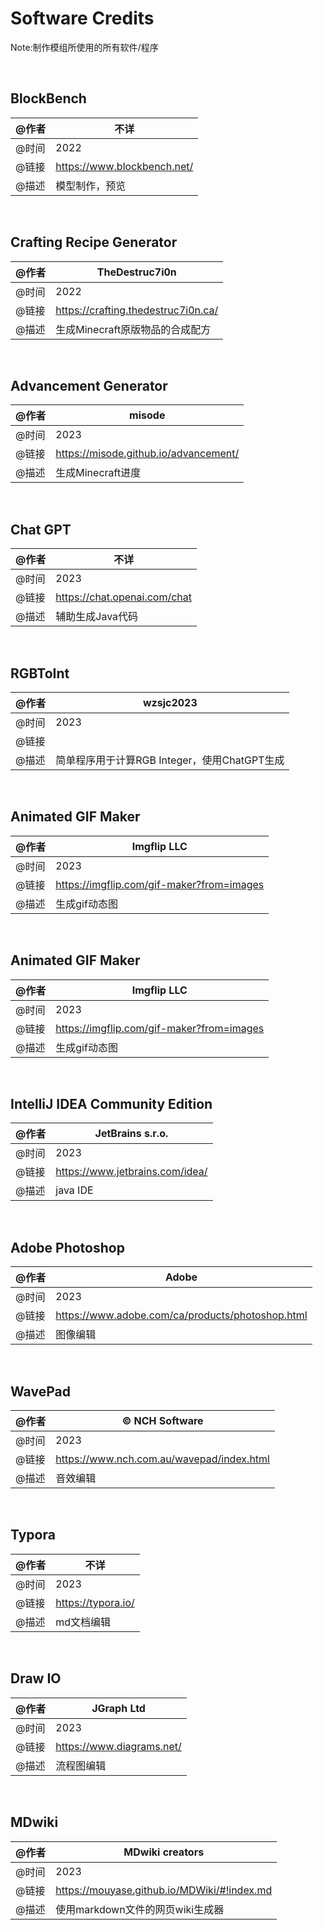 # Software Credits

Note:制作模组所使用的所有软件/程序

​     

## BlockBench

| @作者 | 不详                        |
| ----- | --------------------------- |
| @时间 | 2022                        |
| @链接 | https://www.blockbench.net/ |
| @描述 | 模型制作，预览              |

​     

## Crafting Recipe Generator

| @作者 | TheDestruc7i0n                      |
| ----- | ----------------------------------- |
| @时间 | 2022                                |
| @链接 | https://crafting.thedestruc7i0n.ca/ |
| @描述 | 生成Minecraft原版物品的合成配方     |

​     

## Advancement Generator

| @作者 | misode                                |
| ----- | ------------------------------------- |
| @时间 | 2023                                  |
| @链接 | https://misode.github.io/advancement/ |
| @描述 | 生成Minecraft进度                     |

​     

## Chat GPT

| @作者 | 不详                         |
| ----- | ---------------------------- |
| @时间 | 2023                         |
| @链接 | https://chat.openai.com/chat |
| @描述 | 辅助生成Java代码             |

​     

## RGBToInt

| @作者 | wzsjc2023                                    |
| ----- | -------------------------------------------- |
| @时间 | 2023                                         |
| @链接 |                                              |
| @描述 | 简单程序用于计算RGB Integer，使用ChatGPT生成 |

​     

## Animated GIF Maker

| @作者 | Imgflip LLC                               |
| ----- | ----------------------------------------- |
| @时间 | 2023                                      |
| @链接 | https://imgflip.com/gif-maker?from=images |
| @描述 | 生成gif动态图                             |

​     

## Animated GIF Maker

| @作者 | Imgflip LLC                               |
| ----- | ----------------------------------------- |
| @时间 | 2023                                      |
| @链接 | https://imgflip.com/gif-maker?from=images |
| @描述 | 生成gif动态图                             |

​     

## IntelliJ IDEA Community Edition

| @作者 | JetBrains s.r.o.                |
| ----- | ------------------------------- |
| @时间 | 2023                            |
| @链接 | https://www.jetbrains.com/idea/ |
| @描述 | java IDE                        |

​     

## Adobe Photoshop

| @作者 | Adobe                                            |
| ----- | ------------------------------------------------ |
| @时间 | 2023                                             |
| @链接 | https://www.adobe.com/ca/products/photoshop.html |
| @描述 | 图像编辑                                         |

​     

## WavePad 

| @作者 | © NCH Software                            |
| ----- | ----------------------------------------- |
| @时间 | 2023                                      |
| @链接 | https://www.nch.com.au/wavepad/index.html |
| @描述 | 音效编辑                                  |

​     

## Typora 

| @作者 | 不详               |
| ----- | ------------------ |
| @时间 | 2023               |
| @链接 | https://typora.io/ |
| @描述 | md文档编辑         |

​     

## Draw IO

| @作者 | JGraph Ltd                |
| ----- | ------------------------- |
| @时间 | 2023                      |
| @链接 | https://www.diagrams.net/ |
| @描述 | 流程图编辑                |

​     

## MDwiki

| @作者 | MDwiki creators                             |
| ----- | ------------------------------------------- |
| @时间 | 2023                                        |
| @链接 | https://mouyase.github.io/MDWiki/#!index.md |
| @描述 | 使用markdown文件的网页wiki生成器            |

​     



 
